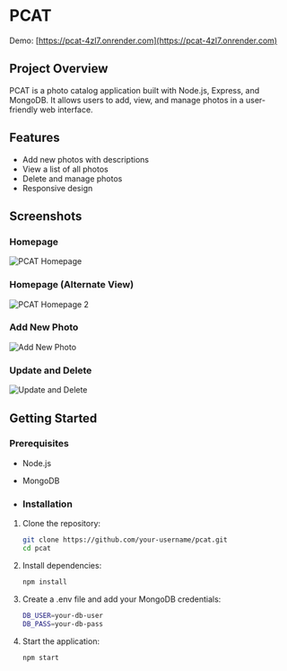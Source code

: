 # PCAT

Demo: [https://pcat-4zl7.onrender.com](https://pcat-4zl7.onrender.com)

## Project Overview

PCAT is a photo catalog application built with Node.js, Express, and MongoDB. It allows users to add, view, and manage photos in a user-friendly web interface.

## Features

- Add new photos with descriptions
- View a list of all photos
- Delete and manage photos
- Responsive design

## Screenshots

### Homepage
![PCAT Homepage](https://github.com/user-attachments/assets/ff6416b9-f867-4dbe-b44a-84d8acbd168f)

### Homepage (Alternate View)
![PCAT Homepage 2](https://github.com/user-attachments/assets/5dc1276f-039c-450b-b673-f1c5237c0b3e)

### Add New Photo
![Add New Photo](https://github.com/user-attachments/assets/76056e11-0e7c-464a-a81f-fa5ae20892c0)

### Update and Delete
![Update and Delete](https://github.com/user-attachments/assets/c62e9922-fd58-4da9-9974-81a9e6e2115d)


## Getting Started

### Prerequisites

- Node.js
- MongoDB

- ### Installation

1. Clone the repository:

   ```sh
   git clone https://github.com/your-username/pcat.git
   cd pcat
   
2. Install dependencies:
   
   ```sh
   npm install
   
4. Create a .env file and add your MongoDB credentials:
   
   ```sh
   DB_USER=your-db-user
   DB_PASS=your-db-pass
   
6. Start the application:

   ```sh
   npm start
